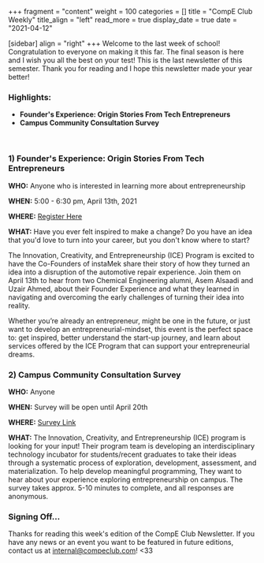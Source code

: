 +++
fragment = "content"
weight = 100
categories = []
title = "CompE Club Weekly"
title_align = "left"
read_more = true
display_date = true
date = "2021-04-12"

[sidebar]
align = "right"
+++
Welcome to the last week of school! Congratulation to everyone on making it this far. The final season is here and I wish you all the best on your test! This is the last newsletter of this semester. Thank you for reading and I hope this newsletter made your year better!
<br/>

### Highlights:
* **Founder's Experience: Origin Stories From Tech Entrepreneurs**
* **Campus Community Consultation Survey**
<br/>

### 1)  Founder's Experience: Origin Stories From Tech Entrepreneurs

**WHO:** Anyone who is interested in learning more about entrepreneurship

**WHEN:**  5:00 - 6:30 pm, April 13th, 2021

**WHERE:** [Register Here](https://founder-experience.eventbrite.com/)

**WHAT:** Have you ever felt inspired to make a change? Do you have an idea that you'd love to turn into your career, but you don't know where to start? 

The Innovation, Creativity, and Entrepreneurship (ICE) Program is excited to have the Co-Founders of instaMek share their story of how they turned an idea into a disruption of the automotive repair experience. Join them on April 13th to hear from two Chemical Engineering alumni, Asem Alsaadi and Uzair Ahmed, about their Founder Experience and what they learned in navigating and overcoming the early challenges of turning their idea into reality.
 
Whether you’re already an entrepreneur, might be one in the future, or just want to develop an entrepreneurial-mindset, this event is the perfect space to: get inspired, better understand the start-up journey, and learn about services offered by the ICE Program that can support your entrepreneurial dreams.
<br/>

### 2)  Campus Community Consultation Survey

**WHO:** Anyone

**WHEN:**  Survey will be open until April 20th

**WHERE:** [Survey Link](https://forms.gle/pFgGEGLKgH4Zd4wQ8)

**WHAT:** The Innovation, Creativity, and Entrepreneurship (ICE) program is looking for your input! Their program team is developing an interdisciplinary technology incubator for students/recent graduates to take their ideas through a systematic process of exploration, development, assessment, and materialization. To help develop meaningful programming, They want to hear about your experience exploring entrepreneurship on campus. The survey takes approx. 5-10 minutes to complete, and all responses are anonymous.
<br/>

### Signing Off...
Thanks for reading this week's edition of the CompE Club Newsletter.  If you have any news or an event you want to be featured in future editions, contact us at [internal@compeclub.com](mailto:internal@compeclub.com)! <33


